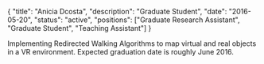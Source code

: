 {
	"title": "Anicia Dcosta",
	"description": "Graduate Student",
	"date": "2016-05-20",
	"status": "active",
	"positions": ["Graduate Research Assistant", "Graduate Student", "Teaching Assistant"]
}

Implementing Redirected Walking Algorithms to map virtual and real objects in a VR environment. Expected graduation date is roughly June 2016.
